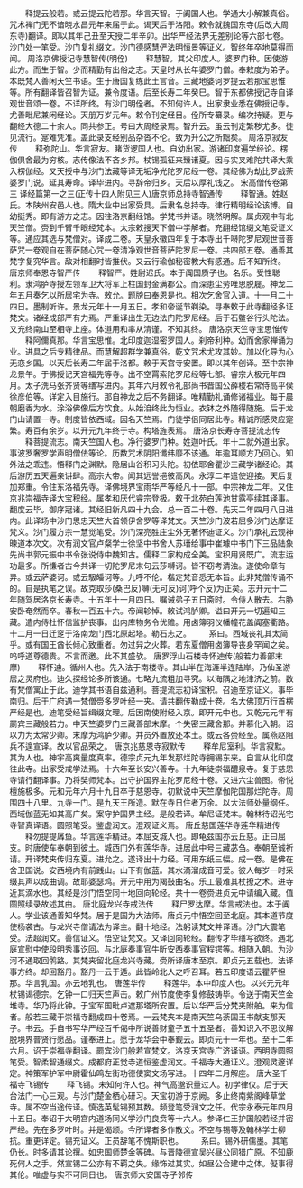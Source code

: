 <!-- { "loadSidebar": true } -->
　　释提云般若。或云提云陀若那。华言天智。于阗国人也。学通大小解兼真俗。咒术禅门无不谙晓水昌元年来届于此。谒天后于洛阳。敕令就魏国东寺(后改大周东寺)翻译。即以其年己丑至天授二年辛卯。出华严经法界无差别论等六部七卷。沙门处一笔受。沙门复礼缀文。沙门德感慧俨法明恒景等证义。智终年卒地莫得而闻。
周洛京佛授记寺慧智传(明佺)
　　释慧智。其父印度人。婆罗门种。因使游此方。而生于智。少而精勤有出俗之志。天皇时从长年婆罗门僧。奉敕度为弟子。本既梵人善闲天竺书语。生于唐国复练此土言音。三藏地婆诃罗提云若那宝思惟等。所有翻译皆召智为证。兼令度语。后至长寿二年癸巳。智于东都佛授记寺自译观世音颂一卷。不详所终。有沙门明佺者。不知何许人。出家隶业悉在佛授记寺。尤善毗尼兼闲经论。天册万岁元年。敕令刊定经目。佺所专纂录。编次持疑。更与翻经大德二十余人。同共参正。号曰大周经录焉。智升云。虽云刊定繁秽尤多。徒见流行。寔难凭准。盖此录支经别品杂沓不伦。致为升公之所黜矣。
周洛京寂友传
　　释弥陀山。华言寂友。睹货逻国人也。自幼出家。游诸印度遍学经论。楞伽俱舍最为穷核。志传像法不吝乡邦。杖锡孤征来臻诸夏。因与实叉难陀共译大乘入楞伽经。又天授中与沙门法藏等译无垢净光陀罗尼经一卷。其经佛为劫比罗战荼婆罗门说。延其寿命。译毕进内。寻辞帝归乡。天后以厚礼饯之。
宋高僧传卷第三
译经篇第一之三(正传十四人附见三人)唐京师总持寺智通传
　　释智通。姓赵氏。本陕州安邑人也。隋大业中出家受具。后隶名总持寺。律行精明经论该博。自幼挺秀。即有游方之志。因往洛京翻经馆。学梵书并语。晓然明解。属贞观中有北天竺僧。赍到千臂千眼经梵本。太宗敕搜天下僧中学解者。充翻经馆缀文笔受证义等。通应其选与梵僧对。译成二卷。天皇永徽四年复于本寺出千啭陀罗尼观世音菩萨咒一卷观自在菩萨随心咒一卷清净观世音菩萨陀罗尼一卷。共四部五卷。通善其梵字复究华言。敌对相翻时皆推伏。又云行瑜伽秘密教大有感通。后不知所终。
唐京师奉恩寺智严传
　　释智严。姓尉迟氏。本于阗国质子也。名乐。受性聪利。隶鸿胪寺授左领军卫大将军上柱国封金满郡公。而深患尘劳唯思脱屣。神龙二年五月奏乞以所居宅为寺。敕允。题牓曰奉恩是也。相次乞舍官入道。十一月二十四日。墨制听许。景龙元年十一月五日。孝和帝诞节剃染。寻奉敕于此寺翻经多证梵文。诸经成部严有力焉。严重译出生无边法门陀罗尼经。后于石鳖谷行头陀法。又充终南山至相寺上座。体道用和率从清谨。不知其终。
唐洛京天竺寺宝思惟传
　　释阿儞真那。华言宝思惟。北印度迦湿密罗国人。刹帝利种。幼而舍家禅诵为业。进具之后专精律品。而慧解超群学兼真俗。乾文咒术尤攻其妙。加以化导为心无恋乡国。以天后长寿二年届于洛都。敕于天宫寺安置。即以其年创译。至中宗神龙景午。于佛授记天宫福先等寺。出不空罥索陀罗尼经等七部。睿宗大极元年四月。太子洗马张齐贤等缮写进内。其年六月敕令礼部尚书晋国公薛稷右常侍高平侯徐彦伯等。详定入目施行。那自神龙之后不务翻译。唯精勤礼诵修诸福业。每于晨朝磨香为水。涂浴佛像后方饮食。从始洎终此为恒业。衣钵之外随得随施。后于龙门山请置一寺。制度皆依西域。因名天竺焉。门徒学侣同居此寺。精诚所感灵应寔繁。寿百有余岁。以开元九年终于寺。构塔旌表焉。
唐洛京长寿寺菩提流志传
　　释菩提流志。南天竺国人也。净行婆罗门种。姓迦叶氏。年十二就外道出家。事波罗奢罗学声明僧佉等论。历数咒术阴阳谶纬靡不该通。年逾耳顺方乃回心。知外法之乖违。悟释门之渊默。隐居山谷积习头陀。初依耶舍瞿沙三藏学诸经论。其后游历五天遍亲讲肆。高宗大帝。闻其远誉挹彼高风。永淳二年遣使迎接。天后复加郑重。令住东洛福先寺。译佛境界宝雨华严等经凡十一部。中宗神龙二年。又住京兆崇福寺译大宝积经。属孝和厌代睿宗登极。敕于北苑白莲池甘露亭续其译事。翻度云毕。御序冠诸。其经旧新凡四十九会。总一百二十卷。先天二年四月八日进内。此译场中沙门思忠天竺大首领伊舍罗等译梵文。天竺沙门波若屈多沙门达摩证梵义。沙门履方宗一慧觉笔受。沙门深亮胜庄尘外无著怀迪证义。沙门承礼云观神暕道本次文。次有润文官卢粲学士徐坚中书舍人苏瑨给事中崔璩中书门下三品陆象先尚书郭元振中书令张说侍中魏知古。儒释二家构成全美。宝积用贤既广。流志运功最多。所慊者古今共译一切陀罗尼末句云莎嚩诃。皆不窃考清浊。遂使命章有异。或云萨婆诃。或云馺皤诃等。九呼不伦。楷定梵音悉无本旨。此非梵僧传诵不的。自是执笔之误。故克取莎(桑巴反)嚩(无可反)诃(呼个反)为正矣。志开元十二年随驾居洛京长寿寺。十五年十一月四日。嘱诫弟子五日斋时。令侍人散去。右胁安卧奄然而卒。春秋一百五十六。帝闻轸悼。敕试鸿胪卿。谥曰开元一切遍知三藏。遣内侍杜怀信监护丧事。出内库物务令优赡。用卤簿羽仪幡幢花盖阗塞衢路。十二月一日迁窆于洛南龙门西北原起塔。勒石志之。
　　系曰。西域丧礼其太简乎。或有国王酋长倾心致重者。勿过舁之火葬。若东夏僧用卤簿导丧身罕闻之矣。呜呼道尊德贵。不言而邀。此不其盛欤。
唐罗浮山石楼寺怀迪传(般若力善部末摩)
　　释怀迪。循州人也。先入法于南楼寺。其山半在海涯半连陆岸。乃仙圣游居之灵府也。迪久探经论多所该通。七略九流粗加寻究。以海隅之地津济之前。数有梵僧寓止于此。迪学其书语自兹通利。菩提流志初译宝积。召迪至京证义。事毕南归。后于广府遇一梵僧赍多罗叶经一夹。请共翻传勒成十卷。名大佛顶万行首楞严经是也。迪笔受经旨缉缀文理。后因南使附经入京。即开元中也。又乾元元年有罽宾三藏般若力。中天竺婆罗门三藏善部末摩。个失密三藏舍那。并慕化入朝。诏以力为太常少卿。末摩为鸿胪少卿。并员外置放还本土。或云各赍经至。属燕赵阻兵不遑宣译。故以官品荣之。
唐京兆慈恩寺寂默传
　　释牟尼室利。华言寂默。其为人也。神宇高爽量度真率。德宗贞元九年发那烂陀寺拥锡东来。自言从北印度往此寺。出家受戒学法焉。十六年至长安兴善寺。十九年徒崇福醴泉寺。复于慈恩寺请行翻译事。乃将奘师梵本。出守护国界主陀罗尼经十卷。又进六尘兽图。帝悦檀施极多。元和元年六月十九日卒于慈恩寺。初默说中天竺摩伽陀国那烂陀寺。周围四十八里。九寺一门。是九天王所造。默在寺日住者万余。以大法师处量纲任。西域伽蓝无如其高广矣。案守护国界主经。是般若译。牟尼证梵本。翰林待诏光宅寺智真译语。圆照笔受。鉴虚润文。澄观证义焉。
唐丘慈国莲华寺莲华精进传
　　释勿提提羼鱼。华言莲华精进。本屈支城人也。即龟兹国亦云丘慈。正曰屈支。时唐使车奉朝到彼土。城西门外有莲华寺。进居此中号三藏苾刍。奉朝至诚祈请。开译梵夹传归东夏。进允之。遂译出十力经。可用东纸三幅。成一卷。是佛在舍卫国说。安西境内有前践山。山下有伽蓝。其水滴溜成音可爱。彼人每岁一时采缀其声以成曲调。故耶婆瑟鸡。开元中用为羯鼓曲名。乐工最难其杖撩之术。进寺近其滴水也。其经是沙门悟空同十地回向轮经。共十一卷赍进贞元中请编入藏。值圆照续录故述其由。
唐北庭龙兴寺戒法传
　　释尸罗达摩。华言戒法也。本于阗人。学业该通善知华梵。居于是国为大法师。唐贞元中悟空回至北庭。其本道节度使杨袭古。与龙兴寺僧请法为译主。翻十地经。法躬读梵文并译语。沙门大震笔受。法超润文。善信证义。悟空证梵文。又译回向轮经。翻传才毕缮写欲终。遇北庭宣慰中使段明秀事讫回。与北庭奏事官牛昕安西奏事官程锷等。相随入朝。为沙河不通取回鹘路。其梵夹留北庭龙兴寺藏。赍所译唐本至京。即贞元五载也。法译事方终。却回豁丹。豁丹一云于遁。此皆岭北人之呼召耳。若五印度语云瞿萨怛那。华言乳国。亦云地乳也。
唐莲华传
　　释莲华。本中印度人也。以兴元元年杖锡谒德宗。乞钟一口归天竺声击。敕广州节度使李复修鼓铸毕。令送于南天竺金堆寺。华乃将此钟。于宝军国毗卢遮那塔所安置。后以华严后分梵夹附舶。来为信者。般若三藏于崇福寺翻成四十卷焉。一云梵夹本是南天竺乌荼国王书献支那天子。书云。手自书写华严经百千偈中所说善财童子五十五圣者。善知识入不思议解脱境界普贤行愿品。谨奉进上。愿于龙华会中奉觐云。即贞元十一年也。至十二年六月。诏于崇福寺翻译。罽宾沙门般若宣梵文。洛京天宫寺广济译语。西明寺圆照笔受。智柔智通缀文。成都府正觉寺道恒鉴虚润文。千福寺大通证义。澄观灵邃详定。神策军护军中尉霍仙鸣左街功德使窦文场写进。十四年二月解座。
唐大圣千福寺飞锡传
　　释飞锡。未知何许人也。神气高邈识量过人。初学律仪。后于天台法门一心三观。与沙门楚金栖心研习。天宝初游于京阙。多止终南紫阁峰草堂寺。属不空当途传译。慎选英髦锡预其数。频登笔受润文之任。代宗永泰元年四月十五日。奉诏于大明宫内道场同义学沙门良贲等十六人。参译仁王护国般若经并密严经。先在多罗叶时。并是偈颂。今所译者多作散文。不空与锡等及翰林学士柳抗。重更详定。锡充证义。正员辞笔不愧斯职也。
　　系曰。锡外研儒墨。其笔仍长。时多请其论撰。如忠国师楚金等碑。与晋陵德宣吴兴昼公同猎广原。不知鹿死何人之手。然宣锡二公亦有不羁之失。缘饰过其实。如昼公合建中之体。儗事得其伦。唯虚与实不可同日也。
唐京师大安国寺子邻传

